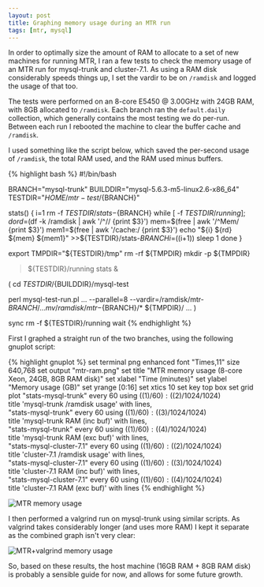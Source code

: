 ```yaml
---
layout: post
title: Graphing memory usage during an MTR run
tags: [mtr, mysql]
---
```


In order to optimally size the amount of RAM to allocate to a set of new
machines for running MTR, I ran a few tests to check the memory usage of an MTR
run for mysql-trunk and cluster-7.1.  As using a RAM disk considerably speeds
things up, I set the vardir to be on `/ramdisk` and logged the usage of that
too.

The tests were performed on an 8-core E5450 @ 3.00GHz with 24GB RAM, with 8GB
allocated to `/ramdisk`.  Each branch ran the `default.daily` collection, which
generally contains the most testing we do per-run.  Between each run I rebooted
the machine to clear the buffer cache and `/ramdisk`.

I used something like the script below, which saved the per-second usage of
`/ramdisk`, the total RAM used, and the RAM used minus buffers.

{% highlight bash %}
#!/bin/bash

BRANCH="mysql-trunk"
BUILDDIR="mysql-5.6.3-m5-linux2.6-x86_64"
TESTDIR="${HOME}/mtr-test/${BRANCH}"

stats()
{
  i=1
  rm -f ${TESTDIR}/stats-${BRANCH}
  while [ -f ${TESTDIR}/running ]; do
    rd=$(df -k /ramdisk | awk '/^\// {print $3}')
    mem=$(free | awk '/^Mem/ {print $3}')
    mem1=$(free | awk '/cache:/ {print $3}')
    echo "${i} ${rd} ${mem} ${mem1}" >>${TESTDIR}/stats-${BRANCH}
    i=$((i+1))
    sleep 1
  done
}

export TMPDIR="${TESTDIR}/tmp"
rm -rf ${TMPDIR}
mkdir -p ${TMPDIR}

>${TESTDIR}/running
stats &

(
  cd ${TESTDIR}/${BUILDDIR}/mysql-test

  perl mysql-test-run.pl ... --parallel=8 --vardir=/ramdisk/mtr-${BRANCH}/...
  mv /ramdisk/mtr-${BRANCH}/* ${TMPDIR}/
  ...
)

sync
rm -f ${TESTDIR}/running
wait
{% endhighlight %}

First I graphed a straight run of the two branches, using the following gnuplot script:

{% highlight gnuplot %}
set terminal png enhanced font "Times,11" size 640,768
set output "mtr-ram.png"
set title "MTR memory usage (8-core Xeon, 24GB, 8GB RAM disk)"
set xlabel "Time (minutes)"
set ylabel "Memory usage (GB)"
set yrange [0:16]
set xtics 10
set key top box
set grid
plot "stats-mysql-trunk" every 60 using (($1)/60):(($2)/1024/1024) \
        title 'mysql-trunk /ramdisk usage' with lines, \
     "stats-mysql-trunk" every 60 using (($1)/60):(($3)/1024/1024) \
        title 'mysql-trunk RAM (inc buf)' with lines, \
     "stats-mysql-trunk" every 60 using (($1)/60):(($4)/1024/1024) \
        title 'mysql-trunk RAM (exc buf)' with lines, \
     "stats-mysql-cluster-7.1" every 60 using (($1)/60):(($2)/1024/1024) \
        title 'cluster-7.1 /ramdisk usage' with lines, \
     "stats-mysql-cluster-7.1" every 60 using (($1)/60):(($3)/1024/1024) \
        title 'cluster-7.1 RAM (inc buf)' with lines, \
     "stats-mysql-cluster-7.1" every 60 using (($1)/60):(($4)/1024/1024) \
        title 'cluster-7.1 RAM (exc buf)' with lines
{% endhighlight %}

![MTR memory usage](/files/images/mtr-ram.png)

I then performed a valgrind run on mysql-trunk using similar scripts.  As
valgrind takes considerably longer (and uses more RAM) I kept it separate as
the combined graph isn't very clear:

![MTR+valgrind memory usage](/files/images/mtr-ram-valgrind.png)

So, based on these results, the host machine (16GB RAM + 8GB RAM disk) is
probably a sensible guide for now, and allows for some future growth.
